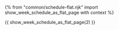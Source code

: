 {% from "common/schedule-flat.njk" import show_week_schedule_as_flat_page with context %}

{{ show_week_schedule_as_flat_page(2) }}